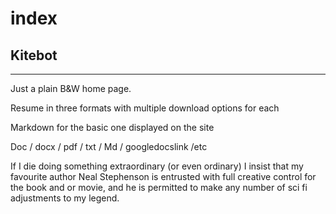 # index

## Kitebot

---

Just a plain B&W home page. 


Resume in three formats with multiple download options for each

Markdown for the basic one displayed on the site

Doc / docx / pdf / txt / Md / googledocslink /etc

If I die doing something extraordinary (or even ordinary) I insist that my favourite author Neal Stephenson is entrusted with full creative control for the book and or movie, and he is permitted to make any number of sci fi adjustments to my legend.

